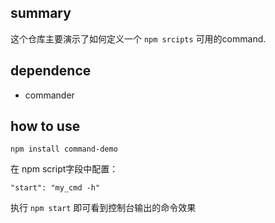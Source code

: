 
## summary

这个仓库主要演示了如何定义一个 `npm srcipts` 可用的command.

## dependence

- commander


## how to use

```
npm install command-demo
```

在 npm script字段中配置：
```
"start": "my_cmd -h"
```

执行 `npm start` 即可看到控制台输出的命令效果
